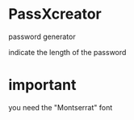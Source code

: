 # PassXcreator
password generator


indicate the length of the password

# important
you need the "Montserrat" font
